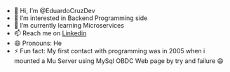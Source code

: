 - 👋 Hi, I’m @EduardoCruzDev
- 👀 I’m interested in Backend Programming side
- 🌱 I’m currently learning Microservices
- 📫 Reach me on [Linkedin](https://www.linkedin.com/in/ingeduardocruz/)
- 😄 Pronouns: He
- ⚡ Fun fact: My first contact with programming was in 2005 when i mounted a Mu Server using MySql OBDC Web page by try and failure 😄

<!---
EduardoCruzDev
--->
